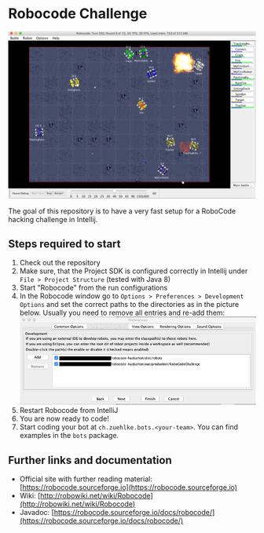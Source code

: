 # Robocode Challenge

![Teser](doc/robocode.png)

The goal of this repository is to have a very fast setup for a RoboCode hacking challenge in Intellij.

## Steps required to start

1. Check out the repository
2. Make sure, that the Project SDK is configured correctly in Intellij under `File > Project Structure` (tested with Java 8)
3. Start "Robocode" from the run configurations
4. In the Robocode window go to `Options > Preferences > Development Options`
   and set the correct paths to the directories as in the picture below. Usually you need to remove all entries and re-add them:
    ![DevelopmentOptions](doc/DevelopmentOptionsConfig.png)
5. Restart Robocode from IntelliJ
6. You are now ready to code!
7. Start coding your bot at `ch.zuehlke.bots.<your-team>`. You can find examples in the `bots` package.


## Further links and documentation
- Official site with further reading material: [https://robocode.sourceforge.io](https://robocode.sourceforge.io)
- Wiki: [http://robowiki.net/wiki/Robocode](http://robowiki.net/wiki/Robocode)
- Javadoc: [https://robocode.sourceforge.io/docs/robocode/](https://robocode.sourceforge.io/docs/robocode/)